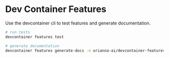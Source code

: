 # Dev Container Features

Use the devcontainer cli to test features and generate documentation.

```bash
# run tests
devcontainer features test

# generate documentation
devcontainer features generate-docs -n orianna-ai/devcontainer-features -p src
```

